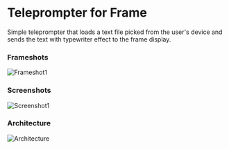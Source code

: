 # Teleprompter for Frame

Simple teleprompter that loads a text file picked from the user's device and sends the text with typewriter effect to the frame display.

### Frameshots
![Frameshot1](docs/frameshot1.jpg)

### Screenshots
![Screenshot1](docs/screenshot1.png)

### Architecture
![Architecture](docs/Frame%20App%20Architecture%20-%20Teleprompter.svg)
